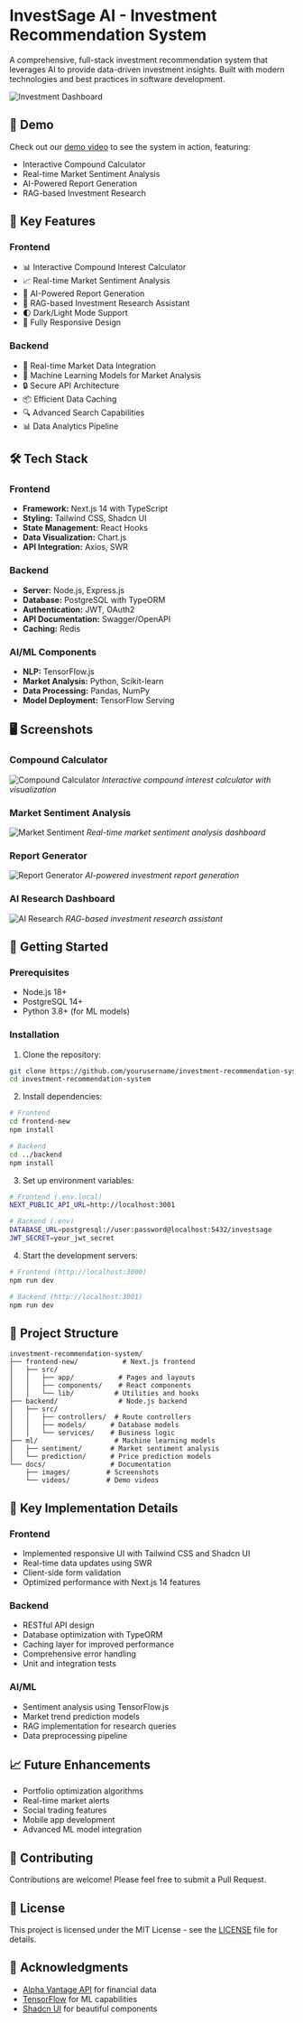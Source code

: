 # InvestSage AI - Investment Recommendation System

A comprehensive, full-stack investment recommendation system that leverages AI to provide data-driven investment insights. Built with modern technologies and best practices in software development.

![Investment Dashboard](./docs/landing.png)

## 🎥 Demo

Check out our [demo video](investment-system-demo.mp4) to see the system in action, featuring:
- Interactive Compound Calculator
- Real-time Market Sentiment Analysis
- AI-Powered Report Generation
- RAG-based Investment Research

## 🚀 Key Features

### Frontend
- 📊 Interactive Compound Interest Calculator
- 📈 Real-time Market Sentiment Analysis
- 📑 AI-Powered Report Generation
- 🤖 RAG-based Investment Research Assistant
- 🌓 Dark/Light Mode Support
- 📱 Fully Responsive Design

### Backend
- 🔄 Real-time Market Data Integration
- 🧠 Machine Learning Models for Market Analysis
- 🔒 Secure API Architecture
- 📦 Efficient Data Caching
- 🔍 Advanced Search Capabilities
- 📊 Data Analytics Pipeline

## 🛠️ Tech Stack

### Frontend
- **Framework:** Next.js 14 with TypeScript
- **Styling:** Tailwind CSS, Shadcn UI
- **State Management:** React Hooks
- **Data Visualization:** Chart.js
- **API Integration:** Axios, SWR

### Backend
- **Server:** Node.js, Express.js
- **Database:** PostgreSQL with TypeORM
- **Authentication:** JWT, OAuth2
- **API Documentation:** Swagger/OpenAPI
- **Caching:** Redis

### AI/ML Components
- **NLP:** TensorFlow.js
- **Market Analysis:** Python, Scikit-learn
- **Data Processing:** Pandas, NumPy
- **Model Deployment:** TensorFlow Serving

## 🖥️ Screenshots

### Compound Calculator
![Compound Calculator](./docs/compound-calculator.png)
*Interactive compound interest calculator with visualization*

### Market Sentiment Analysis
![Market Sentiment](./docs/sentiment-analysis.png)
*Real-time market sentiment analysis dashboard*

### Report Generator
![Report Generator](./docs/report-generator.png)
*AI-powered investment report generation*

### AI Research Dashboard
![AI Research](./docs/ai-research.png)
*RAG-based investment research assistant*

## 🚀 Getting Started

### Prerequisites
- Node.js 18+
- PostgreSQL 14+
- Python 3.8+ (for ML models)

### Installation

1. Clone the repository:
```bash
git clone https://github.com/yourusername/investment-recommendation-system.git
cd investment-recommendation-system
```

2. Install dependencies:
```bash
# Frontend
cd frontend-new
npm install

# Backend
cd ../backend
npm install
```

3. Set up environment variables:
```bash
# Frontend (.env.local)
NEXT_PUBLIC_API_URL=http://localhost:3001

# Backend (.env)
DATABASE_URL=postgresql://user:password@localhost:5432/investsage
JWT_SECRET=your_jwt_secret
```

4. Start the development servers:
```bash
# Frontend (http://localhost:3000)
npm run dev

# Backend (http://localhost:3001)
npm run dev
```

## 📁 Project Structure

```
investment-recommendation-system/
├── frontend-new/           # Next.js frontend
│   ├── src/
│   │   ├── app/           # Pages and layouts
│   │   ├── components/    # React components
│   │   └── lib/          # Utilities and hooks
├── backend/               # Node.js backend
│   ├── src/
│   │   ├── controllers/  # Route controllers
│   │   ├── models/      # Database models
│   │   └── services/    # Business logic
├── ml/                   # Machine learning models
│   ├── sentiment/       # Market sentiment analysis
│   └── prediction/      # Price prediction models
└── docs/                # Documentation
    ├── images/         # Screenshots
    └── videos/         # Demo videos
```

## 🔑 Key Implementation Details

### Frontend
- Implemented responsive UI with Tailwind CSS and Shadcn UI
- Real-time data updates using SWR
- Client-side form validation
- Optimized performance with Next.js 14 features

### Backend
- RESTful API design
- Database optimization with TypeORM
- Caching layer for improved performance
- Comprehensive error handling
- Unit and integration tests

### AI/ML
- Sentiment analysis using TensorFlow.js
- Market trend prediction models
- RAG implementation for research queries
- Data preprocessing pipeline

## 📈 Future Enhancements

- Portfolio optimization algorithms
- Real-time market alerts
- Social trading features
- Mobile app development
- Advanced ML model integration

## 🤝 Contributing

Contributions are welcome! Please feel free to submit a Pull Request.

## 📝 License

This project is licensed under the MIT License - see the [LICENSE](LICENSE) file for details.

## 🙏 Acknowledgments

- [Alpha Vantage API](https://www.alphavantage.co/) for financial data
- [TensorFlow](https://www.tensorflow.org/) for ML capabilities
- [Shadcn UI](https://ui.shadcn.com/) for beautiful components


